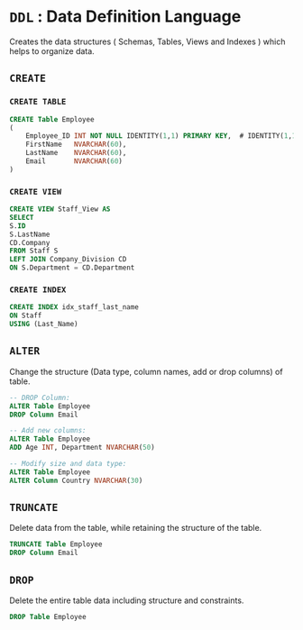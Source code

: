 # `DDL` : Data Definition Language

Creates the data structures ( Schemas, Tables, Views and Indexes ) which helps to organize data.

## `CREATE` 

### `CREATE TABLE`

```sql
CREATE Table Employee
(
    Employee_ID INT NOT NULL IDENTITY(1,1) PRIMARY KEY,  # IDENTITY(1,1) Start from 1 and Increment by 1 
    FirstName   NVARCHAR(60),
    LastName    NVARCHAR(60),
    Email       NVARCHAR(60)
)
```

### `CREATE VIEW`

```sql
CREATE VIEW Staff_View AS
SELECT
S.ID
S.LastName
CD.Company
FROM Staff S
LEFT JOIN Company_Division CD
ON S.Department = CD.Department
```

### `CREATE INDEX`

```sql
CREATE INDEX idx_staff_last_name
ON Staff
USING (Last_Name)
```

## `ALTER`

Change the structure (Data type, column names, add or drop columns) of table.

```sql
-- DROP Column:
ALTER Table Employee
DROP Column Email
```
```sql
-- Add new columns:
ALTER Table Employee
ADD Age INT, Department NVARCHAR(50)
```
```sql
-- Modify size and data type:
ALTER Table Employee
ALTER Column Country NVARCHAR(30)
```

## `TRUNCATE`

Delete data from the table, while retaining the structure of the table.

```sql
TRUNCATE Table Employee
DROP Column Email
```

## `DROP`

Delete the entire table data including structure and constraints.

```sql
DROP Table Employee
```
